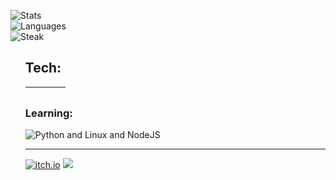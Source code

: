 <img src="https://github-readme-stats.vercel.app/api?username=Proliecan&hide=prs,issues&count_private=true&show_icons=true&hide_border=true&bg_color=0d1117&title_color=3896ff&text_color=c9d1d9&custom_title=Proliecan's+Stats:" alt="Stats"><br>
<img src="https://github-readme-stats.vercel.app/api/top-langs?username=Proliecan&hide_border=true&bg_color=0d1117&title_color=3896ff&text_color=c9d1d9&custom_title=Languages:&langs_count=10&layout=compact&card_width=445&exclude_repo=LaTeX-Template-DHBW-PA" alt="Languages"><br>
<img src="https://github-readme-streak-stats.herokuapp.com?user=proliecan&theme=dark&hide_border=true&date_format=M%20j%5B%2C%20Y%5D&background=0D1117&stroke=4D6FEC&ring=3081da&fire=2B74C4&currStreakNum=FFFFFF&sideNums=FFFFFF&currStreakLabel=3896FF&sideLabels=3896FF&dates=2B74C4" alt="Steak">
<ul>
<h2>Tech:</h2>

<img src="https://skillicons.dev/icons?i=git" alt="">|<img src="https://skillicons.dev/icons?i=html,css" alt="">|<img src="https://skillicons.dev/icons?i=cs,unity" alt="">|<img src="https://skillicons.dev/icons?i=latex,java" alt="">
-|-|-|-

<h3>Learning:</h3><img src="https://skillicons.dev/icons?i=py,linux,nodejs" alt="Python and Linux and NodeJS">

---
[![itch.io](https://img.shields.io/badge/itch.io-696969?style=for-the-badge&logo=itch.io&logoColor=da2c49&labelColor=1c1c1c)](https://proliecan.itch.io)
[![](https://visitcount.itsvg.in/api?id=Proliecan&label=Profile%20Views&color=12&icon=5&pretty=true)](https://github.com/proliecan)
